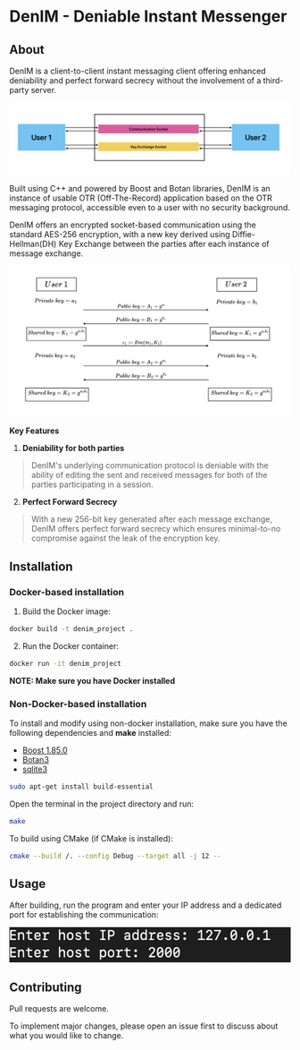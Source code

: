 # DenIM - Deniable Instant Messenger

## About
DenIM is a client-to-client instant messaging client offering enhanced deniability and perfect forward secrecy without the involvement of a third-party server.

![](./assets/images/sock.jpg)

Built using C++ and powered by Boost and Botan libraries, DenIM is an instance of usable OTR (Off-The-Record) application based on the OTR messaging protocol, accessible even to a user with no security background. 

DenIM offers an encrypted socket-based communication using the standard AES-256 encryption, with a new key derived using Diffie-Hellman(DH) Key Exchange between the parties after each instance of message exchange.

![](./assets/images/keyex.jpg)

**Key Features**

1. **Deniability for both parties**
> DenIM's underlying communication protocol is deniable with the ability of editing the sent and received messages for both of the parties participating in a session.

2. **Perfect Forward Secrecy**
> With a new 256-bit key generated after each message exchange, DenIM offers perfect forward secrecy which ensures minimal-to-no compromise against the leak of the encryption key.

## Installation

### Docker-based installation

1. Build the Docker image:
```bash
docker build -t denim_project .
```
2. Run the Docker container:
```bash
docker run -it denim_project
```
**NOTE: Make sure you have Docker installed**

### Non-Docker-based  installation

To install and modify using non-docker installation, make sure you have the following dependencies and **make** installed:
- [Boost 1.85.0](https://www.boost.org/users/history/version_1_85_0.html)
- [Botan3](https://botan.randombit.net/)
- [sqlite3](https://www.sqlite.org/cintro.html)

```bash
sudo apt-get install build-essential
```

Open the terminal in the project directory and run:
```bash
make
```

To build using CMake (if CMake is installed):
```bash
cmake --build /. --config Debug --target all -j 12 --
```

## Usage
After building, run the program and enter your IP address and a dedicated port for establishing the communication:

![](./assets/images/ip.jpg)


## Contributing

Pull requests are welcome. 

To implement major changes, please open an issue first to discuss about what you would like to change.

